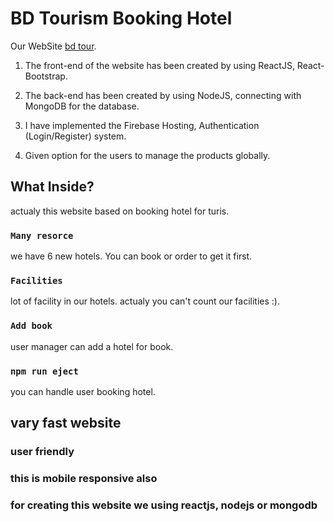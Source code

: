 

# BD Tourism Booking Hotel

Our WebSite [bd tour](https://bd-toour.web.app/).

1.	The front-end of the website has been created by using ReactJS, React-Bootstrap.

2.	The back-end has been created by using NodeJS, connecting with MongoDB for the database.

3.	I have implemented the Firebase Hosting, Authentication (Login/Register) system.

4.	Given option for the users to manage the products globally.

## What Inside?

actualy this website based on booking hotel for turis.

### `Many resorce`

we have 6 new hotels. You can book or order to get it first.

### `Facilities`

lot of facility in our hotels. actualy you can't count our facilities :).

### `Add book`

user manager can add a hotel for book.

### `npm run eject`

you can handle user booking hotel.

## vary fast website

### user friendly

### this is mobile responsive also

### for creating this website we using reactjs, nodejs or mongodb
